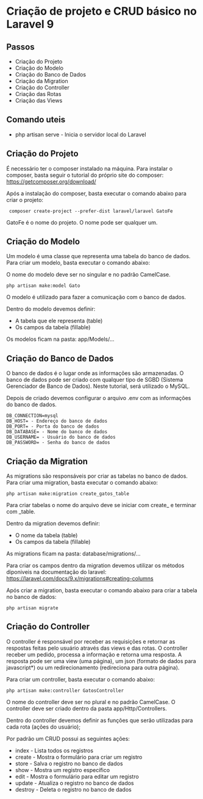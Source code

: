# Criação de projeto e CRUD básico no Laravel 9

## Passos

- Criação do Projeto
- Criação do Modelo
- Criação do Banco de Dados
- Criação da Migration
- Criação do Controller
- Criação das Rotas
- Criação das Views

## Comando uteis
- php artisan serve - Inicia o servidor local do Laravel

## Criação do Projeto

É necessário ter o composer instalado na máquina. Para instalar o composer, basta seguir o tutorial do próprio site do composer: https://getcomposer.org/download/

Após a instalação do composer, basta executar o comando abaixo para criar o projeto:

     composer create-project --prefer-dist laravel/laravel GatoFe

GatoFe é o nome do projeto. O nome pode ser qualquer um.

## Criação do Modelo

Um modelo é uma classe que representa uma tabela do banco de dados. Para criar um modelo, basta executar o comando abaixo:

O nome do modelo deve ser no singular e no padrão CamelCase.

    php artisan make:model Gato

O modelo é utilizado para fazer a comunicação com o banco de dados.

Dentro do modelo devemos definir:
- A tabela que ele representa (table)
- Os campos da tabela (fillable)

Os modelos ficam na pasta: app/Models/...

## Criação do Banco de Dados
O banco de dados é o lugar onde as informações são armazenadas. O banco de dados pode ser criado com qualquer tipo de SGBD (Sistema Gerenciador de Banco de Dados). Neste tutorial, será utilizado o MySQL.

Depois de criado devemos configurar o arquivo .env com as informações do banco de dados.

    DB_CONNECTION=mysql
    DB_HOST= - Endereço do banco de dados
    DB_PORT= - Porta do banco de dados
    DB_DATABASE= - Nome do banco de dados
    DB_USERNAME= - Usuário do banco de dados
    DB_PASSWORD= - Senha do banco de dados

## Criação da Migration
As migrations são responsáveis por criar as tabelas no banco de dados. Para criar uma migration, basta executar o comando abaixo:

    php artisan make:migration create_gatos_table

Para criar tabelas o nome do arquivo deve se iniciar com create_ e terminar com _table.

Dentro da migration devemos definir:
- O nome da tabela (table)
- Os campos da tabela (fillable)

As migrations ficam na pasta: database/migrations/...

Para criar os campos dentro da migration devemos utilizar os métodos diponiveis na documentação do laravel: https://laravel.com/docs/9.x/migrations#creating-columns

Após criar a migration, basta executar o comando abaixo para criar a tabela no banco de dados:

    php artisan migrate

## Criação do Controller

O controller é responsável por receber as requisições e retornar as respostas feitas pelo usuário através das views e das rotas. O controller receber um pedido, processa a informação e retorna uma resposta. A resposta pode ser uma view (uma página), um json (formato de dados para javascript*) ou um redirecionamento (redireciona para outra página).

Para criar um controller, basta executar o comando abaixo:

    php artisan make:controller GatosController

O nome do controller deve ser no plural e no padrão CamelCase. O controller deve ser criado dentro da pasta app/Http/Controllers.

Dentro do controller devemos definir as funções que serão utilizadas para cada rota (ações do usuário);

Por padrão um CRUD possui as seguintes ações:
- index - Lista todos os registros
- create - Mostra o formulário para criar um registro
- store - Salva o registro no banco de dados
- show - Mostra um registro específico
- edit - Mostra o formulário para editar um registro
- update - Atualiza o registro no banco de dados
- destroy - Deleta o registro no banco de dados

